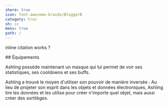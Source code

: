 ```yaml
---  
share: true  
icon: font-awesome-brands/BloggerB  
category: truc  
sh: cc  
menu: true  
path: /  
---  
```

  
inline citation works ?  
  
<div class="embed" url="./test2.md" title="test2">  
## Équipements  
  
Ashling possède maintenant un masque qui lui permet de voir ses statistiques, ses cooldowns et ses buffs.  
  
</div>  
  
<div class="embed" url="./test2.md" title="test2">  
Ashling a trouvé le moyen d'utiliser son pouvoir de manière inversée : Au lieu de projeter son esprit dans les objets et données électroniques, Ashling tire les données et les utilise pour créer n'importe quel objet, mais aussi créer des sortilèges.</div>